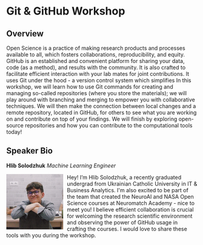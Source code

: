 # Git & GitHub Workshop

## Overview
Open Sсience is a practice of making research products and processes available to all, which fosters collaborations, reproducibility, and equity. GitHub is an established and convenient platform for sharing your data, code (as a method), and results with the community. It is also crafted to facilitate efficient interaction with your lab mates for joint contributions. It uses Git under the hood - a version control system which simplifies
In this workshop, we will learn how to use Git commands for creating and managing so-called repositories (where you store the materials); we will play around with branching and merging to empower you with collaborative techniques. We will then make the connection between local changes and a remote repository, located in GitHub, for others to see what you are working on and contribute on top of your findings. We will finish by exploring open-source repositories and how you can contribute to the computational tools today!


## Speaker Bio

**Hlib Solodzhuk**
*Machine Learning Engineer*

<img src="images/Hlib-headshot.jpeg" alt="Speaker Headshot" style="float: left; margin-right: 10px; width: 150px;"/>

Hey! I’m Hlib Solodzhuk, a recently graduated undergrad from Ukrainian Catholic University in IT & Business Analytics. I'm also excited to be part of the team that created the NeuroAI and NASA Open Science courses at Neuromatch Academy - nice to meet you! I believe efficient collaboration is crucial for welcoming the research scientific environment and observing the power of GitHub usage in crafting the courses. I would love to share these tools with you during the workshop.